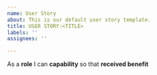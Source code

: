 ```yaml
---
name: User Story
about: This is our default user story template.
title: USER STORY:<TITLE>
labels: ''
assignees: ''

---
```


As  a **role** I can **capability** so that **received benefit**
